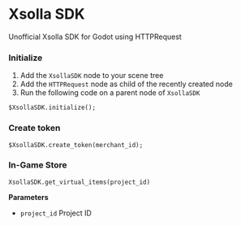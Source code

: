 # Xsolla SDK

Unofficial Xsolla SDK for Godot using HTTPRequest

### Initialize

1. Add the `XsollaSDK` node to your scene tree
2. Add the `HTTPRequest` node as child of the recently created node
3. Run the following code on a parent node of `XsollaSDK`

```gdscript
$XsollaSDK.initialize();
```

### Create token

```gdscript
$XsollaSDK.create_token(merchant_id);
```

### In-Game Store

```gdscript
XsollaSDK.get_virtual_items(project_id)
```

**Parameters**

- `project_id` Project ID
